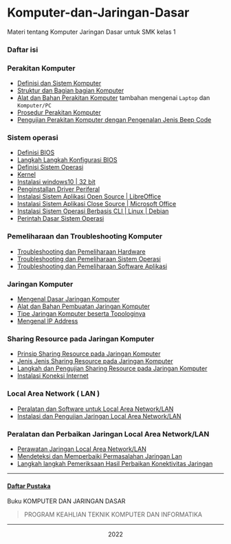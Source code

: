 # Komputer-dan-Jaringan-Dasar
Materi tentang Komputer Jaringan Dasar untuk SMK kelas 1 

### Daftar isi

### Perakitan Komputer
- [Definisi dan Sistem Komputer](definisi.md)
- [Struktur dan Bagian bagian Komputer](strukur-komputer.md)
- [Alat dan Bahan Perakitan Komputer](alat-bahan-rakit-komputer.md) tambahan mengenai ``Laptop`` dan ``Komputer/PC``
- [Prosedur Perakitan Komputer](prosedur-rakit-pc.md)
- [Pengujian Perakitan Komputer dengan Pengenalan Jenis Beep Code](pengujian.md)

### Sistem operasi
- [Definisi BIOS](bios.md)
- [Langkah Langkah Konfigurasi BIOS](konfig-bios.md)
- [Definisi Sistem Operasi](os.md)
- [Kernel](definisi-kernel)
- [Instalasi windows10 | 32 bit](https://github.com/Dhikaweb7/Komputer-dan-Jaringan-Dasar/files/9950264/X.TKJ.1.instalasi.windows10.32.bit.docx)
- [Penginstallan Driver Periferal](driver-periferal.md)
- [Instalasi Sistem Aplikasi Open Source | LibreOffice](libre-office.md)
- [Instalasi Sistem Aplikasi Close Source | Microsoft Office](ms-office.md)
- [Instalasi Sistem Operasi Berbasis CLI | Linux | Debian](debian-cli.md)
- [Perintah Dasar Sistem Operasi](shortcut.md)

### Pemeliharaan dan Troubleshooting Komputer
- [Troubleshooting dan Pemeliharaan Hardware](maintance-hardware.md)
- [Troubleshooting dan Pemeliharaan Sistem Operasi](maintance-os.md)
- [Troubleshooting dan Pemeliharaan Software Aplikasi](maintance-software.md)

### Jaringan Komputer
- [Mengenal Dasar Jaringan Komputer](jaringan.md)
- [Alat dan Bahan Pembuatan Jaringan Komputer](build-jaringan.md)
- [Tipe Jaringan Komputer beserta Topologinya](net-topo.md)
- [Mengenal IP Address](ip.md)

### Sharing Resource pada Jaringan Komputer
- [Prinsip Sharing Resource pada Jaringan Komputer](prinsip-share.md)
- [Jenis Jenis Sharing Resource pada Jaringan Komputer](sharing.md)
- [Langkah dan Pengujian Sharing Resource pada Jaringan Komputer](uji-sharing.md)
- [Instalasi Koneksi Internet](instalasi-net.md)

### Local Area Network ( LAN )
- [Peralatan dan Software untuk Local Area Network/LAN](alat-lan.md)
- [Instalasi dan Pengujian Jaringan Local Area Network/LAN](uji-lan.md)

### Peralatan dan Perbaikan Jaringan Local Area Network/LAN
- [Perawatan Jaringan Local Area Network/LAN](maintance-lan.md)
- [Mendeteksi dan Memperbaiki Permasalahan Jaringan Lan](maintance-detect-lan.md)
- [Langkah langkah Pemeriksaan Hasil Perbaikan Konektivitas Jaringan](konek.md)

---

#### [Daftar Pustaka](pustaka.md)

Buku KOMPUTER DAN JARINGAN DASAR

> PROGRAM KEAHLIAN TEKNIK KOMPUTER DAN INFORMATIKA

---


<p align="center">2022</p>
